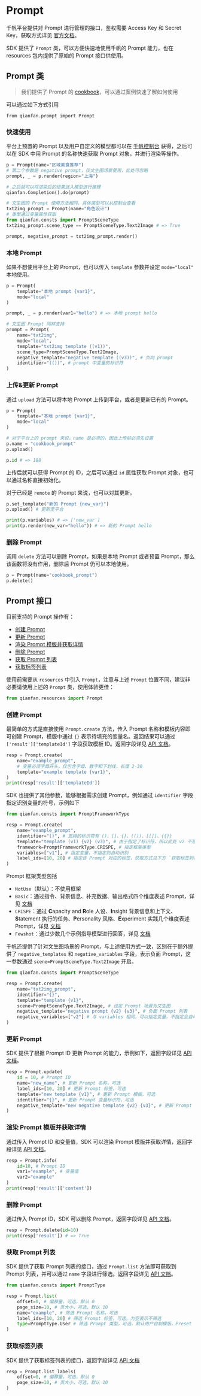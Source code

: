 # Prompt

千帆平台提供对 Prompt 进行管理的接口，鉴权需要 Access Key 和 Secret Key，获取方式详见 [官方文档](https://cloud.baidu.com/doc/Reference/s/9jwvz2egb)。

SDK 提供了 `Prompt` 类，可以方便快速地使用千帆的 Prompt 能力，也在 resources 包内提供了原始的 Prompt 接口供使用。

## Prompt 类

> 我们提供了 Prompt 的 [cookbook](https://github.com/baidubce/bce-qianfan-sdk/tree/main/cookbook/prompt.ipynb)，可以通过案例快速了解如何使用

可以通过如下方式引用

```
from qianfan.prompt import Prompt
```

### 快速使用

平台上预置的 Prompt 以及用户自定义的模型都可以在 [千帆控制台](https://console.bce.baidu.com/qianfan/prompt/template) 获得，之后可以在 SDK 中用 Prompt 的名称快速获取 Prompt 对象，并进行渲染等操作。

```python
p = Prompt(name="区域美食推荐")
# 第二个参数是 negative prompt，仅文生图场景使用，此处可忽略
prompt, _ = p.render(region="上海")

# 之后就可以将渲染后的结果送入模型进行推理
qianfan.Completion().do(prompt)

# 文生图的 Prompt 使用方法相同，具体类型可以从控制台查看
txt2img_prompt = Prompt(name="角色设计")
# 类型通过变量属性获取
from qianfan.consts import PromptSceneType
txt2img_prompt.scene_type == PromptSceneType.Text2Image # => True

prompt, negative_prompt = txt2img_prompt.render()
```

### 本地 Prompt

如果不想使用平台上的 Prompt，也可以传入 `template` 参数并设定 `mode="local"` 本地使用。

```python
p = Prompt(
    template="本地 prompt {var1}",
    mode="local"
)

prompt, _ = p.render(var1="hello") # => 本地 prompt hello

# 文生图 Prompt 同样支持
prompt = Prompt(
    name="txt2img",
    mode="local",
    template="txt2img template ((v1))",
    scene_type=PromptSceneType.Text2Image, 
    negative_template="negative template ((v3))", # 负向 prompt
    identifier="(())", # prompt 中变量的标识符
)
```

### 上传&更新 Prompt

通过 `upload` 方法可以将本地 Prompt 上传到平台，或者是更新已有的 Prompt。

```python
p = Prompt(
    template="本地 prompt {var1}",
    mode="local"
)

# 对于平台上的 prompt 来说，name 是必须的，因此上传前必须先设置
p.name = "cookbook_prompt"
p.upload()

p.id # => 188
```

上传后就可以获得 Prompt 的 ID，之后可以通过 `id` 属性获取 Prompt 对象，也可以通过名称直接初始化。

对于已经是 `remote` 的 Prompt 来说，也可以对其更新。

```python
p.set_template("新的 Prompt {new_var}")
p.upload() # 更新至平台

print(p.variables) # => ['new_var']
print(p.render(new_var="hello")) # => 新的 Prompt hello
```

### 删除 Prompt

调用 `delete` 方法可以删除 Prompt，如果是本地 Prompt 或者预置 Prompt，那么该函数将没有作用，删除后 Prompt 仍可以本地使用。

```python
p = Prompt(name="cookbook_prompt")
p.delete()
```

## Prompt 接口

目前支持的 Prompt 操作有：

- [创建 Prompt](#创建-prompt)
- [更新 Prompt](#更新-prompt)
- [渲染 Prompt 模版并获取详情](#渲染-prompt-模版并获取详情)
- [删除 Prompt](#删除-prompt)
- [获取 Prompt 列表](#获取-prompt-列表)
- [获取标签列表](#获取标签列表)

使用前需要从 `resources` 中引入 `Prompt`，注意与上述 `Prompt` 位置不同，建议非必要请使用上述的 `Prompt` 类，使用体验更佳：

```python
from qianfan.resources import Prompt
```

### 创建 Prompt

最简单的方式是直接使用 `Prompt.create` 方法，传入 Prompt 名称和模板内容即可创建 Prompt，模版中通过 `{}` 表示待填充的变量名。返回结果可以通过 `['result']['templateId']` 字段获取模板 ID。返回字段详见 [API 文档](https://cloud.baidu.com/doc/WENXINWORKSHOP/s/Hlp7waib4)。

```python
resp = Prompt.create(
    name="example_prompt",
    # 变量必须字母开头，仅包含字母、数字和下划线，长度 2-30
    template="example template {var1}", 
)
print(resp['result']['templateId'])
```

SDK 也提供了其他参数，能够根据需求创建 Prompt，例如通过 `identifier` 字段指定识别变量的符号，示例如下

```python
from qianfan.consts import PromptFrameworkType

resp = Prompt.create(
    name="example_prompt",
    identifier="()", # 支持的标识符有 ()、[]、{}、(())、[[]]、{{}}
    template="template (v1) {v2} (v3)", # 由于指定了标识符，所以此处 v2 不是变量
    framework=PromptFrameworkType.CRISPE, # 指定框架类型
    variables=["v1"], # 指定变量，不指定则自动识别
    label_ids=[10, 20] # 指定该 Prompt 对应的标签，获取方式见下方 `获取标签列表`
)
```

Prompt 框架类型包括 

- `NotUse`（默认）：不使用框架
- `Basic`：通过指令、背景信息、补充数据、输出格式四个维度表述 Prompt，详见 [文档](https://cloud.baidu.com/doc/WENXINWORKSHOP/s/Zlo55g7t3)
- `CRISPE`：通过 **C**apacity and **R**ole 人设、**I**nsight 背景信息和上下文、**S**tatement 执行的任务、**P**ersonality 风格、**E**xperiment 实践几个维度表述 Prompt，详见 [文档](https://cloud.baidu.com/doc/WENXINWORKSHOP/s/Hlo56qd21)
- `Fewshot`：通过少数几个示例指导模型进行回答，详见 [文档](https://cloud.baidu.com/doc/WENXINWORKSHOP/s/ilommtfb1)

千帆还提供了针对文生图场景的 Prompt，与上述使用方式一致，区别在于额外提供了 `negative_templates` 和 `negative_variables` 字段，表示负面 Prompt，这一参数通过 `scene=PromptSceneType.Text2Image` 开启。

```python
from qianfan.consts import PromptSceneType

resp = Prompt.create(
    name="txt2img_prompt",
    identifier="{}", 
    template="template {v1}",
    scene=PromptSceneType.Text2Image, # 设定 Prompt 场景为文生图
    negative_template="negative prompt {v2} {v3}", # 负面 Prompt 列表
    negative_variables=["v2"] # 与 variables 相同，可以指定变量，不指定会自动识别
)
```

### 更新 Prompt

SDK 提供了根据 Prompt ID 更新 Prompt 的能力，示例如下，返回字段详见 [API 文档](https://cloud.baidu.com/doc/WENXINWORKSHOP/s/plp7tp3kx)。

```python
resp = Prompt.update(
    id = 10, # Prompt ID
    name="new_name", # 更新 Prompt 名称，可选
    label_ids=[10, 20] # 更新 Prompt 标签，可选
    template="new template {v1}", # 更新 Prompt 模板，可选
    identifier="{}", # 更新 Prompt 变量标识符，可选
    negative_template="new negative template {v2} {v3}", # 更新 Prompt 负面模板，可选
)
```

### 渲染 Prompt 模版并获取详情

通过传入 Prompt ID 和变量值，SDK 可以渲染 Prompt 模版并获取详情，返回字段详见 [API 文档](https://cloud.baidu.com/doc/WENXINWORKSHOP/s/Olp7ysef9)。

```python
resp = Prompt.info(
    id=10, # Prompt ID
    var1="example", # 变量值
    var2="example"
)
print(resp['result']['content'])
```

### 删除 Prompt

通过传入 Prompt ID，SDK 可以删除 Prompt，返回字段详见 [API 文档](https://cloud.baidu.com/doc/WENXINWORKSHOP/s/Hlp7tri81)。

```python
resp = Prompt.delete(id=10)
print(resp['result']) # => True
```

### 获取 Prompt 列表

SDK 提供了获取 Prompt 列表的接口，通过 `Prompt.list` 方法即可获取到 Prompt 列表，并可以通过 `name` 字段进行筛选。返回字段详见 [API 文档](https://cloud.baidu.com/doc/WENXINWORKSHOP/s/ulp7tycbq)。

```python
from qianfan.consts import PromptType

resp = Prompt.list(
    offset=0, # 偏移量，可选，默认 0
    page_size=10, # 页大小，可选，默认 10
    name="example", # 筛选 Prompt 名称，可选
    label_ids=[10, 20] # 筛选 Prompt 标签，可选，为空表示不筛选
    type=PromptType.User # 筛选 Prompt 类型，可选，默认用户自制模版，Preset 表示预置模版
)
```

### 获取标签列表

SDK 提供了获取标签列表的接口，返回字段详见 [API 文档](https://cloud.baidu.com/doc/WENXINWORKSHOP/s/zlp7u6inp)

```python
resp = Prompt.list_labels(
    offset=0, # 偏移量，可选，默认 0
    page_size=10, # 页大小，可选，默认 10
)
```